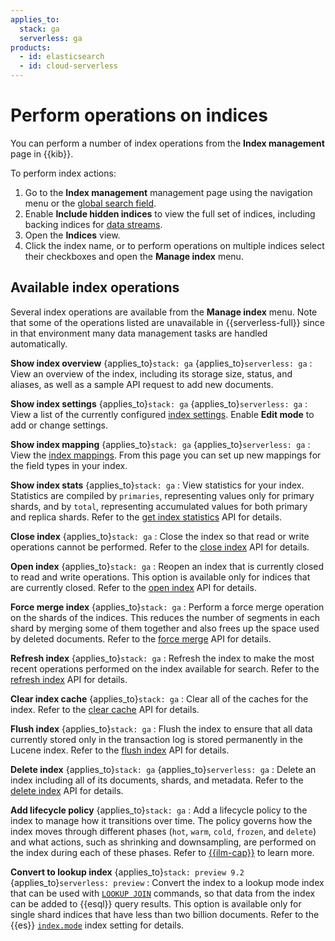 ```yaml
---
applies_to:
  stack: ga
  serverless: ga
products:
  - id: elasticsearch
  - id: cloud-serverless
---
```


# Perform operations on indices

You can perform a number of index operations from the **Index management** page in {{kib}}.

To perform index actions:

1. Go to the **Index management** management page using the navigation menu or the [global search field](/explore-analyze/find-and-organize/find-apps-and-objects.md).
1. Enable **Include hidden indices** to view the full set of indices, including backing indices for [data streams](/manage-data/data-store/data-streams.md).
1. Open the **Indices** view.
1. Click the index name, or to perform operations on multiple indices select their checkboxes and open the **Manage index** menu.

## Available index operations

Several index operations are available from the **Manage index** menu. Note that some of the operations listed are unavailable in {{serverless-full}} since in that environment many data management tasks are handled automatically.

**Show index overview** {applies_to}`stack: ga` {applies_to}`serverless: ga`
:   View an overview of the index, including its storage size, status, and aliases, as well as a sample API request to add new documents.

**Show index settings** {applies_to}`stack: ga` {applies_to}`serverless: ga`
:   View a list of the currently configured [index settings](elasticsearch://reference/elasticsearch/index-settings/index.md). Enable **Edit mode** to add or change settings.

**Show index mapping** {applies_to}`stack: ga` {applies_to}`serverless: ga`
:   View the [index mappings](/manage-data/data-store/mapping.md). From this page you can set up new mappings for the field types in your index.

**Show index stats** {applies_to}`stack: ga`
:   View statistics for your index. Statistics are compiled by `primaries`, representing values only for primary shards, and by `total`, representing accumulated values for both primary and replica shards. Refer to the [get index statistics](https://www.elastic.co/docs/api/doc/elasticsearch/operation/operation-indices-stats) API for details.

**Close index** {applies_to}`stack: ga`
:   Close the index so that read or write operations cannot be performed. Refer to the [close index](https://www.elastic.co/docs/api/doc/elasticsearch/operation/operation-indices-close) API for details.

**Open index** {applies_to}`stack: ga`
:   Reopen an index that is currently closed to read and write operations. This option is available only for indices that are currently closed. Refer to the [open index](https://www.elastic.co/docs/api/doc/elasticsearch/operation/operation-indices-open) API for details.

**Force merge index** {applies_to}`stack: ga`
:   Perform a force merge operation on the shards of the indices. This reduces the number of segments in each shard by merging some of them together and also frees up the space used by deleted documents. Refer to the [force merge](https://www.elastic.co/docs/api/doc/elasticsearch/operation/operation-indices-forcemerge) API for details.

**Refresh index** {applies_to}`stack: ga`
:   Refresh the index to make the most recent operations performed on the index available for search. Refer to the [refresh index](https://www.elastic.co/docs/api/doc/elasticsearch/operation/operation-indices-refresh) API for details.

**Clear index cache** {applies_to}`stack: ga`
:   Clear all of the caches for the index. Refer to the [clear cache](https://www.elastic.co/docs/api/doc/elasticsearch/operation/operation-indices-clear-cache) API for details.

**Flush index** {applies_to}`stack: ga`
:   Flush the index to ensure that all data currently stored only in the transaction log is stored permanently in the Lucene index. Refer to the [flush index](https://www.elastic.co/docs/api/doc/elasticsearch/operation/operation-indices-flush) API for details.

**Delete index** {applies_to}`stack: ga` {applies_to}`serverless: ga`
:   Delete an index including all of its documents, shards, and metadata. Refer to the [delete index](https://www.elastic.co/docs/api/doc/elasticsearch/operation/operation-indices-delete) API for details.

**Add lifecycle policy** {applies_to}`stack: ga`
:   Add a lifecycle policy to the index to manage how it transitions over time. The policy governs how the index moves through different phases (`hot`, `warm`, `cold`, `frozen`, and `delete`) and what actions, such as shrinking and downsampling, are performed on the index during each of these phases. Refer to [{{ilm-cap}}](/manage-data/lifecycle/index-lifecycle-management.md) to learn more.

**Convert to lookup index** {applies_to}`stack: preview 9.2` {applies_to}`serverless: preview`
:   Convert the index to a lookup mode index that can be used with [`LOOKUP JOIN`](elasticsearch://reference/query-languages/esql/commands/processing-commands.md#esql-lookup-join) commands, so that data from the index can be added to {{esql}} query results. This option is available only for single shard indices that have less than two billion documents. Refer to the {{es}} [`index.mode`](elasticsearch://reference/elasticsearch/index-settings/index-modules.md#index-mode-setting) index setting for details.

